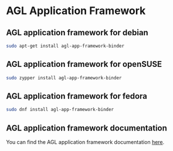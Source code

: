 # AGL Application Framework

## AGL application framework for debian

```bash
sudo apt-get install agl-app-framework-binder
```

## AGL application framework for openSUSE

```bash
sudo zypper install agl-app-framework-binder
```

## AGL application framework for fedora

```bash
sudo dnf install agl-app-framework-binder
```

## AGL application framework documentation

You can find the AGL application framework documentation
 [here](/docs/apis_services/en/dev/reference/af-main/0-introduction.html).
